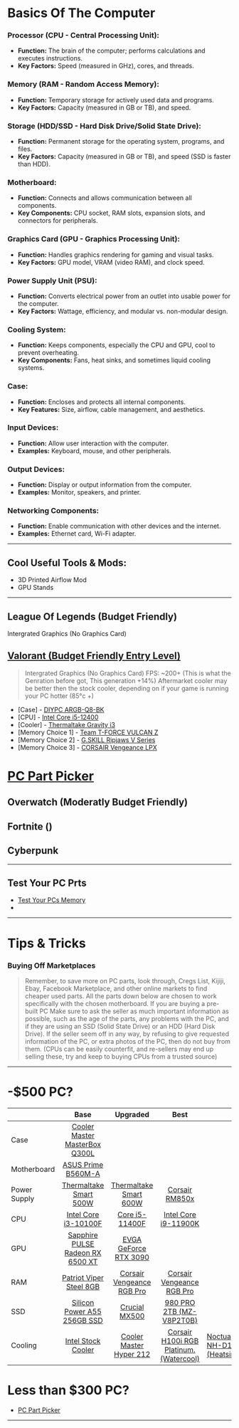 # Basics Of The Computer
### **Processor (CPU - Central Processing Unit):**
   - **Function:** The brain of the computer; performs calculations and executes instructions.
   - **Key Factors:** Speed (measured in GHz), cores, and threads.

### **Memory (RAM - Random Access Memory):**
   - **Function:** Temporary storage for actively used data and programs.
   - **Key Factors:** Capacity (measured in GB or TB), and speed.

### **Storage (HDD/SSD - Hard Disk Drive/Solid State Drive):**
   - **Function:** Permanent storage for the operating system, programs, and files.
   - **Key Factors:** Capacity (measured in GB or TB), and speed (SSD is faster than HDD).

### **Motherboard:**
   - **Function:** Connects and allows communication between all components.
   - **Key Components:** CPU socket, RAM slots, expansion slots, and connectors for peripherals.

### **Graphics Card (GPU - Graphics Processing Unit):**
   - **Function:** Handles graphics rendering for gaming and visual tasks.
   - **Key Factors:** GPU model, VRAM (video RAM), and clock speed.

### **Power Supply Unit (PSU):**
   - **Function:** Converts electrical power from an outlet into usable power for the computer.
   - **Key Factors:** Wattage, efficiency, and modular vs. non-modular design.

### **Cooling System:**
   - **Function:** Keeps components, especially the CPU and GPU, cool to prevent overheating.
   - **Key Components:** Fans, heat sinks, and sometimes liquid cooling systems.

### **Case:**
   - **Function:** Encloses and protects all internal components.
   - **Key Features:** Size, airflow, cable management, and aesthetics.

### **Input Devices:**
   - **Function:** Allow user interaction with the computer.
   - **Examples:** Keyboard, mouse, and other peripherals.

### **Output Devices:**
  - **Function:** Display or output information from the computer.
  - **Examples:** Monitor, speakers, and printer.

### **Networking Components:**
- **Function:** Enable communication with other devices and the internet.
- **Examples:** Ethernet card, Wi-Fi adapter.

** ** 
## Cool Useful Tools & Mods:
* 3D Printed Airflow Mod
* GPU Stands

** ** 
## League Of Legends (Budget Friendly)
Intergrated Graphics (No Graphics Card)

## [Valorant (Budget Friendly Entry Level)](https://ca.pcpartpicker.com/list/7jcXsL)
> Intergrated Graphics (No Graphics Card)
> FPS: ~200+ (This is what the Genration before got, This generation +14%)
> Aftermarket cooler may be better then the stock cooler, depending on if your game is running your PC hotter (85°c +)
* [Case] - [DIYPC ARGB-Q8-BK](https://www.newegg.com/p/N82E16811353215?Item=N82E16811353215)
* [CPU] - [Intel Core i5-12400](https://www.newegg.com/intel-core-i5-12400f-core-i5-12th-gen/p/N82E16819118358)
* [Cooler] - [Thermaltake Gravity i3](https://www.newegg.com/thermaltake-cl-p094-al09wt-a/p/N82E16835106698?Item=9SIA8EFJ317236)
* [Memory Choice 1] - [Team T-FORCE VULCAN Z](https://www.newegg.com/team-16gb-288-pin-ddr4-sdram/p/N82E16820331542?Item=N82E16820331542)
* [Memory Choice 2] - [G.SKILL Ripjaws V Series](https://www.newegg.com/g-skill-16gb-288-pin-ddr4-sdram/p/N82E16820231941)
* [Memory Choice 3] - [CORSAIR Vengeance LPX](https://www.newegg.com/corsair-16gb-288-pin-ddr4-sdram/p/N82E16820236538)

# <a href="https://ca.pcpartpicker.com/list/7jcXsL" target="_blank">PC Part Picker</a>

## Overwatch (Moderatly Budget Friendly)

## Fortnite ()

## Cyberpunk

** ** 
## Test Your PC Prts
* [Test Your PCs Memory](https://www.memtest.org/)
* 

** **
# Tips & Tricks 

### Buying Off Marketplaces
> Remember, to save more on PC parts, look through, Cregs List, Kijiji, Ebay, Facebook Marketplace, and other online markets to find cheaper used parts. All the parts down below are chosen to work specifically with the chosen motherboard. If you are buying a pre-built PC Make sure to ask the seller as much important information as possible, such as the age of the parts, any problems with the PC, and if they are using an SSD (Solid State Drive) or an HDD (Hard Disk Drive). If the seller seem off in any way, by refusing to give requested information of the PC, or extra photos of the PC, then do not buy from them. (CPUs can be easily counterfit, and re-sellers may end up selling these, try and keep to buying CPUs from a trusted source)

** ** 
# -$500 PC?

|              |                                                                                                  Base                                                                                                 |                                                                                                 Upgraded                                                                                                |                                                                                                                    Best                                                                                                                    |                                                         |
|--------------|:-----------------------------------------------------------------------------------------------------------------------------------------------------------------------------------------------------:|:-------------------------------------------------------------------------------------------------------------------------------------------------------------------------------------------------------:|:------------------------------------------------------------------------------------------------------------------------------------------------------------------------------------------------------------------------------------------:|---------------------------------------------------------|
|     Case     |                                                [Cooler Master MasterBox Q300L](https://www.coolermaster.com/catalog/cases/mini-tower/masterbox-q300l/)                                                |                                                                                                                                                                                                         |                                                                                                                                                                                                                                            |                                                         |
|  Motherboard |                                               [ASUS Prime B560M-A](https://www.asus.com/ca-en/motherboards-components/motherboards/prime/prime-b560m-a/)                                              |                                                                                                                                                                                                         |                                                                                                                                                                                                                                            |                                                         |
| Power Supply |                                                                 [Thermaltake Smart 500W](https://www.thermaltake.com/smart-500w.html)                                                                 |                                                                  [Thermaltake Smart 600W](https://www.thermaltake.com/smart-600w.html)                                                                  |                                               [Corsair RM850x](https://www.corsair.com/us/en/p/psu/cp-9020199-na/rmx-series-rm750x-750-watt-80-plus-gold-fully-modular-atx-psu-cp-9020199-na)                                              |                                                         |
|      CPU     |                            [Intel Core i3-10100F](https://ark.intel.com/content/www/us/en/ark/products/203473/intel-core-i3-10100f-processor-6m-cache-up-to-4-30-ghz.html)                            |                                [Core i5-11400F](https://ark.intel.com/content/www/us/en/ark/products/212271/intel-core-i5-11400f-processor-12m-cache-up-to-4-40-ghz.html)                               |                                       [Intel Core i9-11900K](https://www.intel.com/content/www/us/en/products/sku/212325/intel-core-i911900k-processor-16m-cache-up-to-5-30-ghz/specifications.html)                                       |                                                         |
|      GPU     |                                             [Sapphire PULSE Radeon RX 6500 XT](https://www.sapphiretech.com/en/consumer/pulse-radeon-rx-6500-xt-4g-gddr6)                                             |                            [EVGA GeForce RTX 3090](https://ark.intel.com/content/www/us/en/ark/products/212271/intel-core-i5-11400f-processor-12m-cache-up-to-4-40-ghz.html)                            |                                                                                                                                                                                                                                            |                                                         |
|      RAM     | [Patriot Viper Steel 8GB](https://www.corsair.com/ca/en/p/memory/cmw16gx4m2e3200c16-tuf/vengeancea-rgb-pro-16gb-2-x-8gb-ddr4-dram-3200mhz-c16-memory-kit-a-tuf-gaming-edition-cmw16gx4m2e3200c16-tuf) | [Corsair Vengeance RGB Pro](https://www.corsair.com/ca/en/p/memory/cmw16gx4m2e3200c16-tuf/vengeancea-rgb-pro-16gb-2-x-8gb-ddr4-dram-3200mhz-c16-memory-kit-a-tuf-gaming-edition-cmw16gx4m2e3200c16-tuf) |                           [Corsair Vengeance RGB Pro](https://www.corsair.com/ca/en/p/memory/cmw128gx4m4e3200c16/vengeancea-rgb-pro-128gb-4-x-32gb-ddr4-dram-3200mhz-c16-memory-kit-a-black-cmw128gx4m4e3200c16)                           |                                                         |
|      SSD     |                                                            [Silicon Power A55 256GB SSD](https://www.silicon-power.com/web/product-ace_a55)                                                           |                                                                    [Crucial MX500](https://www.crucial.com/ssd/mx500/ct1000mx500ssd1)                                                                   |                                                          [980 PRO 2TB (MZ-V8P2T0B)](https://www.samsung.com/ca/memory-storage/nvme-ssd/980-pro-2tb-nvme-pcie-gen-4-mz-v8p2t0b-am/)                                                         |                                                         |
|    Cooling   |                                     [Intel Stock Cooler](https://www.intel.com/content/www/us/en/support/articles/000089190/processors/intel-core-processors.html)                                    |                                                [Cooler Master Hyper 212](https://www.coolermaster.com/catalog/coolers/cpu-air-coolers/hyper-212-black/#!)                                               | [Corsair H100i RGB Platinum. (Watercool)](https://www.corsair.com/us/en/p/refurb-cpu-coolers/cw-9060039-ww-rf/corsair-icue-h115i-rgb-pro-xt-280mm-radiator-dual-140mm-pwm-fans-software-control-liquid-cpu-cooler-refurb-cw-9060039-ww-rf) | [Noctua NH-D15 (Heatsink)](https://noctua.at/en/nh-d15) |



# Less than $300 PC?
* [PC Part Picker](https://pcpartpicker.com/list/zTj4Mb)






** ** 